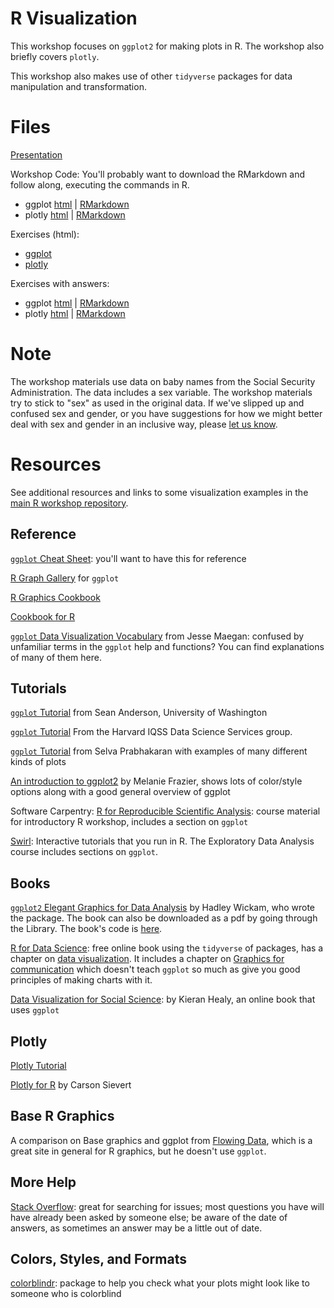 # R Visualization

This workshop focuses on `ggplot2` for making plots in R.  The workshop also briefly covers `plotly`.  

This workshop also makes use of other `tidyverse` packages for data manipulation and transformation.

# Files

[Presentation](https://nuitrcs.github.io/ggplotworkshop/presentation.html)

Workshop Code: You'll probably want to download the RMarkdown and follow along, executing the commands in R.

* ggplot [html](https://nuitrcs.github.io/ggplotworkshop/ggplot.html) | [RMarkdown](https://nuitrcs.github.io/ggplotworkshop/ggplot.Rmd)
* plotly [html](https://nuitrcs.github.io/ggplotworkshop/plotly.html) | [RMarkdown](https://nuitrcs.github.io/ggplotworkshop/plotly.Rmd)

Exercises (html):

* [ggplot](https://nuitrcs.github.io/ggplotworkshop/ggplot_exercises.html)
* [plotly](https://nuitrcs.github.io/ggplotworkshop/plotly_exercises.html)

Exercises with answers: 

* ggplot [html](https://nuitrcs.github.io/ggplotworkshop/ggplot_exercises_with_answers.html) | [RMarkdown](https://nuitrcs.github.io/ggplotworkshop/ggplot_exercises_with_answers.Rmd)
* plotly [html](https://nuitrcs.github.io/ggplotworkshop/plotly_exercises_with_answers.html) | [RMarkdown](https://nuitrcs.github.io/ggplotworkshop/plotly_exercises_with_answers.Rmd)


# Note

The workshop materials use data on baby names from the Social Security Administration.  The data includes a sex variable.  The workshop materials try to stick to "sex" as used in the original data.  If we've slipped up and confused sex and gender, or you have suggestions for how we might better deal with sex and gender in an inclusive way, please [let us know](mailto:christina.maimone@northwestern.edu).


# Resources

See additional resources and links to some visualization examples in the [main R workshop repository](https://github.com/nuitrcs/rworkshops).

## Reference

[`ggplot` Cheat Sheet](https://www.rstudio.com/wp-content/uploads/2015/03/ggplot2-cheatsheet.pdf): you'll want to have this for reference

[R Graph Gallery](http://www.r-graph-gallery.com/portfolio/ggplot2-package/) for `ggplot`

[R Graphics Cookbook](https://ase.tufts.edu/bugs/guide/assets/R%20Graphics%20Cookbook.pdf)

[Cookbook for R](http://www.cookbook-r.com/Graphs/)

[`ggplot` Data Visualization Vocabulary](https://medium.com/@kierisi/fc8fa4d20d2d) from Jesse Maegan: confused by unfamiliar terms in the `ggplot` help and functions?  You can find explanations of many of them here.

## Tutorials

[`ggplot` Tutorial](http://seananderson.ca/ggplot2-FISH554/) from Sean Anderson, University of Washington

[`ggplot` Tutorial](http://tutorials.iq.harvard.edu/R/Rgraphics/Rgraphics.html) From the Harvard IQSS Data Science Services group.


[`ggplot` Tutorial](http://r-statistics.co/ggplot2-Tutorial-With-R.html) from Selva Prabhakaran with examples of many different kinds of plots

[An introduction to ggplot2](https://rawgit.com/eco-data-science/VisualizingData/master/ggplot2_intro.html) by Melanie Frazier, shows lots of color/style options along with a good general overview of ggplot

Software Carpentry: [R for Reproducible Scientific Analysis](http://swcarpentry.github.io/r-novice-gapminder/08-plot-ggplot2/): course material for introductory R workshop, includes a section on `ggplot`

[Swirl](http://swirlstats.com/): Interactive tutorials that you run in R.  The Exploratory Data Analysis course includes sections on `ggplot`.


## Books

[`ggplot2` Elegant Graphics for Data Analysis](http://ggplot2.org/book/) by Hadley Wickam, who wrote the package.  The book can also be downloaded as a pdf by going through the Library.  The book's code is [here](https://github.com/hadley/ggplot2-book).

[R for Data Science](http://r4ds.had.co.nz/): free online book using the `tidyverse` of packages, has a chapter on [data visualization](http://r4ds.had.co.nz/data-visualisation.html).  It includes a chapter on [Graphics for communication](http://r4ds.had.co.nz/graphics-for-communication.html) which doesn't teach `ggplot` so much as give you good principles of making charts with it.

[Data Visualization for Social Science](http://socviz.co/): by Kieran Healy, an online book that uses `ggplot`

## Plotly

[Plotly Tutorial](https://www.datacamp.com/community/blog/a-free-interactive-plotly-r-tutorial)

[Plotly for R](https://cpsievert.github.io/plotly_book/index.html) by Carson Sievert

## Base R Graphics

A comparison on Base graphics and ggplot from [Flowing Data](http://flowingdata.com/2016/03/22/comparing-ggplot2-and-r-base-graphics/), which is a great site in general for R graphics, but he doesn't use `ggplot`.


## More Help

[Stack Overflow](http://stackoverflow.com/questions/tagged/ggplot): great for searching for issues; most questions you have will have already been asked by someone else; be aware of the date of answers, as sometimes an answer may be a little out of date.

## Colors, Styles, and Formats

[colorblindr](https://www.rdocumentation.org/packages/colorblindr): package to help you check what your plots might look like to someone who is colorblind




